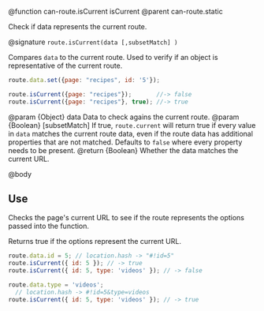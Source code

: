 @function can-route.isCurrent isCurrent
@parent can-route.static

Check if data represents the current route.

@signature `route.isCurrent(data [,subsetMatch] )`

Compares `data` to the current route. Used to verify if an object is
representative of the current route.

```js
route.data.set({page: "recipes", id: '5'});

route.isCurrent({page: "recipes"});       //-> false
route.isCurrent({page: "recipes"}, true); //-> true
```

  @param {Object} data Data to check agains the current route.
  @param {Boolean} [subsetMatch] If true, `route.current` will return true
  if every value in `data` matches the current route data, even if
  the route data has additional properties that are not matched.  Defaults to `false`
  where every property needs to be present.
  @return {Boolean} Whether the data matches the current URL.

@body

## Use

Checks the page's current URL to see if the route represents the options
passed into the function.

Returns true if the options represent the current URL.

```js
route.data.id = 5; // location.hash -> "#!id=5"
route.isCurrent({ id: 5 }); // -> true
route.isCurrent({ id: 5, type: 'videos' }); // -> false

route.data.type = 'videos';
  // location.hash -> #!id=5&type=videos
route.isCurrent({ id: 5, type: 'videos' }); // -> true
```
